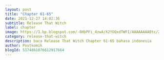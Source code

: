 ```yaml
---
layout: post 
title: "Chapter 61-65"
date: 2021-12-27 14:02:36
subtitle: Release That Witch
label: chapter
image: https://1.bp.blogspot.com/-8HbPFi_4zwA/X2YOQxdTWFI/AAAAAAAABtc/ZjC0JIX7L0U2HaOAmowwAI8VFU6UIeuVwCLcBGAsYHQ/s72-c/rtw-794747-eGILJ7Is.jpg
category: release-that-witch
description: baca Release That Witch Chapter 61-65 bahasa indonesia 
author: Postkomik
blogId: 5174861076612917664
---
```

